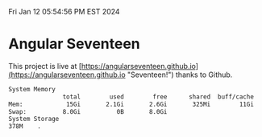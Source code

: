Fri Jan 12 05:54:56 PM EST 2024

# Angular Seventeen


This project is live at [https://angularseventeen.github.io](https://angularseventeen.github.io "Seventeen!") thanks to Github.

```bash
System Memory
               total        used        free      shared  buff/cache   available
Mem:            15Gi       2.1Gi       2.6Gi       325Mi        11Gi        13Gi
Swap:          8.0Gi          0B       8.0Gi
System Storage
378M	.
```
```bash
